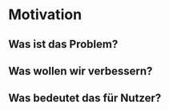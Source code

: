 # Motivation

## Was ist das Problem?

## Was wollen wir verbessern?

## Was bedeutet das für Nutzer?
